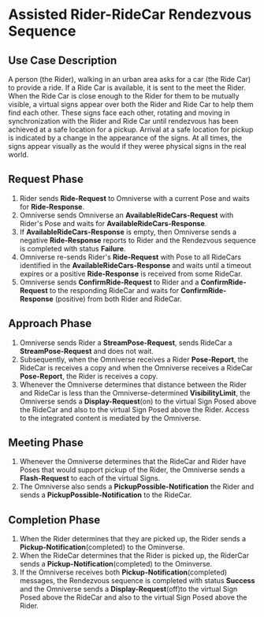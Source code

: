 # Assisted Rider-RideCar Rendezvous Sequence

## Use Case Description
A person (the Rider), walking in an urban area asks for a car (the Ride Car) to provide a ride. If a Ride Car is available, it is sent to the meet the Rider. When the Ride Car is close enough to the Rider for them to be mutually visible, a virtual signs appear over both the Rider and Ride Car to help them find each other. These signs face each other, rotating and moving in synchronization with the Rider and Ride Car until rendezvous has been achieved at a safe location for a pickup. Arrival at a safe location for pickup is indicated by a change in the appearance of the signs. At all times, the signs appear visually as the would if they weree physical signs in the real world.

## Request Phase
1. Rider sends **Ride-Request** to Omniverse with a current Pose and waits for **Ride-Response**.
2. Omniverse sends Omniverse an **AvailableRideCars-Request** with Rider's Pose and waits for **AvailableRideCars-Response**.
3. If **AvailableRideCars-Response** is empty, then Omniverse sends a negative **Ride-Response** reports to Rider and the Rendezvous sequence is completed with status **Failure**. 
4. Omniverse re-sends Rider's **Ride-Request** with Pose to all RideCars identified in the **AvailableRideCars-Response** and waits until a timeout expires or a positive **Ride-Response** is received from some RideCar.
5. Omniverse sends **ConfirmRide-Request** to Rider and a **ConfirmRide-Request** to the responding RideCar and waits for **ConfirmRide-Response** (positive) from both Rider and RideCar. 
## Approach Phase
1. Omniverse sends Rider a **StreamPose-Request**, sends RideCar a **StreamPose-Request** and does not wait. 
2. Subsequently, when the Omniverse receives a Rider **Pose-Report**, the RideCar is receives a copy and when the Omniverse receives a RideCar **Pose-Report**, the Rider is receives a copy. 
3. Whenever the Omniverse determines that distance between the Rider and RideCar is less than the Omniverse-determined **VisibilityLimit**, the Omniverse sends a **Display-Request**(on) to the virtual Sign Posed above the RideCar and also to the virtual Sign Posed above the Rider. Access to the integrated content is mediated by the Omniverse.
## Meeting Phase
1. Whenever the Omniverse determines that the RideCar and Rider have Poses that would support pickup of the Rider, the Omniverse sends a **Flash-Request** to each of the virtual Signs.
2. The Omniverse also sends a **PickupPossible-Notification** the Rider and sends a **PickupPossible-Notification** to the RideCar.
## Completion Phase
1. When the Rider determines that they are picked up, the Rider sends a **Pickup-Notification**(completed) to the Ominverse.
2. When the RideCar determines that the Rider is picked up, the RiderCar sends a **Pickup-Notification**(completed) to the Ominverse.
3. If the Omniverse receives both **Pickup-Notification**(completed) messages, the Rendezvous sequence is completed with status **Success** and the Omniverse sends a **Display-Request**(off)to the virtual Sign Posed above the RideCar and also to the virtual Sign Posed above the Rider.

 